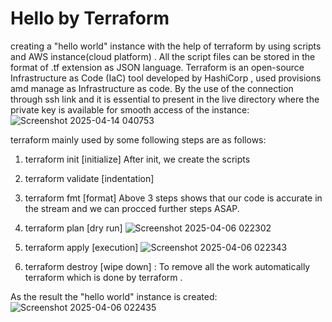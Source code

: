 # Hello by Terraform
creating a "hello world" instance with the help of terraform by using scripts and AWS instance(cloud platform) .
All the script files can be stored in the format of .tf extension as JSON language.
Terraform is an open-source Infrastructure as Code (IaC) tool developed by HashiCorp , used provisions amd manage as Infrastructure as code.
By the use of the connection through ssh link and it is essential to present in the live directory where the private key is available for smooth access of the instance:
![Screenshot 2025-04-14 040753](https://github.com/user-attachments/assets/8205751c-5c21-4310-9778-6fa0261ff3c8)

terraform mainly used by some following steps are as follows:
1. terraform init [initialize]
After init, we create the scripts 
2. terraform validate [indentation]
3. terraform fmt [format]
Above 3 steps shows that our code is accurate in the stream and we can procced further steps ASAP.
4. terraform plan [dry run]
   ![Screenshot 2025-04-06 022302](https://github.com/user-attachments/assets/dfcb8d4b-ca86-4e8d-84f9-2d7e43242724)

5. terraform apply [execution]
  ![Screenshot 2025-04-06 022343](https://github.com/user-attachments/assets/4b6f69ed-67b8-467e-b25c-8a086fe778aa)

6. terraform destroy [wipe down] : To remove all the work automatically terraform which is done by terraform .

As the result the "hello world" instance is created:
![Screenshot 2025-04-06 022435](https://github.com/user-attachments/assets/fbaf87f1-313f-40f5-a5d1-646df8b45c3f)

